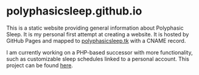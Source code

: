 # polyphasicsleep.github.io
This is a static website providing general information about Polyphasic Sleep. It is my personal first attempt at creating a website.
It is hosted by GitHub Pages and mapped to [polyphasicsleep.tk](https://www.polyphasicsleep.tk) with a CNAME record.

I am currently working on a PHP-based successor with more functionality, such as customizable sleep schedules linked to a personal account.
This project can be found [here](https://github.com/PolyphasicSleep/PHPolySleep).
